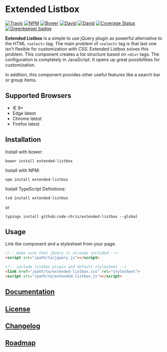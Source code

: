 # Extended Listbox

[![Travis](https://img.shields.io/travis/code-chris/extended-listbox.svg?branch=master)](https://travis-ci.org/code-chris/extended-listbox)
[![NPM](https://img.shields.io/npm/v/extended-listbox.svg)](https://www.npmjs.com/package/extended-listbox)
[![Bower](https://img.shields.io/bower/v/extended-listbox.svg)](https://github.com/code-chris/extended-listbox)
[![David](https://img.shields.io/david/code-chris/extended-listbox.svg)](https://david-dm.org/code-chris/extended-listbox)
[![David](https://img.shields.io/david/dev/code-chris/extended-listbox.svg)](https://david-dm.org/code-chris/extended-listbox)
[![Coverage Status](https://coveralls.io/repos/code-chris/extended-listbox/badge.svg?branch=master&service=github)](https://coveralls.io/github/code-chris/extended-listbox?branch=master)
[![Greenkeeper badge](https://badges.greenkeeper.io/code-chris/extended-listbox.svg)](https://greenkeeper.io/)


**Extended Listbox** is a simple to use jQuery plugin as powerful
alternative to the HTML `<select>` tag. The main problem of
`<select>` tag is that last one isn’t flexible for customization with
*CSS*. Extended Listbox solves this problem. This component creates a list
structure based on `<div>` tags. The configuration is completely in
JavaScript. It opens up great possibilities for customization.

In addition, this component provides other useful features like a search
bar or group items.


## Supported Browsers

- IE 9+
- Edge latest
- Chrome latest
- Firefox latest


## Installation

Install with bower:
```
bower install extended-listbox
```
Install with NPM:
```
npm install extended-listbox
```
Install TypeScript Definitions:
```
tsd install extended-listbox
```
or
```
typings install github:code-chris/extended-listbox --global
```


## Usage

Link the component and a stylesheet from your page.

```html
<!-- make sure that jQuery is already included -->
<script src="/path/to/jquery.js"></script>

<!-- include listbox plugin and default stylesheet -->
<link href="/path/to/extended-listbox.css" rel="stylesheet">
<script src="/path/to/extended-listbox.js"></script>
```


[Documentation](http://code-chris.github.io/extended-listbox/documentation/latest/)
--------------
[License](https://github.com/code-chris/extended-listbox/blob/master/LICENSE)
--------
[Changelog](https://github.com/code-chris/extended-listbox/blob/master/doc/CHANGELOG.md)
----------
[Roadmap](https://github.com/code-chris/extended-listbox/blob/master/doc/ROADMAP.md)
--------

